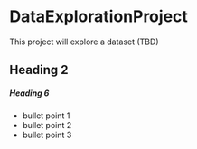 # DataExplorationProject
This project will explore a dataset (TBD)

## Heading 2

##### Heading 6

* bullet point 1
* bullet point 2
* bullet point 3
